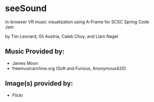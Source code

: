 # seeSound
in-browser VR music visualization using A-Frame for SCSC Spring Code Jam

by Tim Leonard, Gil Austria, Caleb Choy, and Liam Nagel

## Music Provided by:
* James Moon
* freemusicarchive.org (Soft and Furious, Anonymous420)

## Image(s) provided by:

* Flickr
